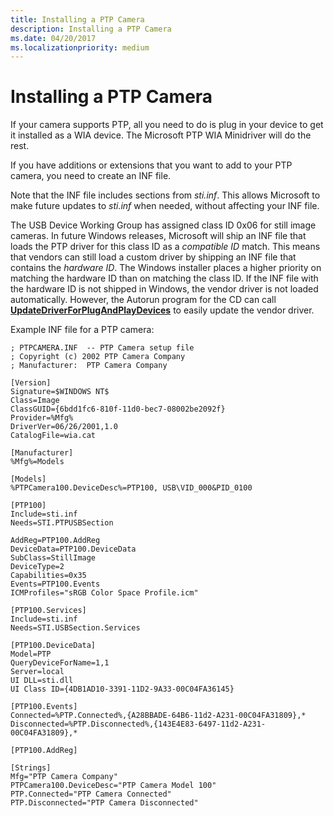 ```yaml
---
title: Installing a PTP Camera
description: Installing a PTP Camera
ms.date: 04/20/2017
ms.localizationpriority: medium
---
```


# Installing a PTP Camera





If your camera supports PTP, all you need to do is plug in your device to get it installed as a WIA device. The Microsoft PTP WIA Minidriver will do the rest.

If you have additions or extensions that you want to add to your PTP camera, you need to create an INF file.

Note that the INF file includes sections from *sti.inf*. This allows Microsoft to make future updates to *sti.inf* when needed, without affecting your INF file.

The USB Device Working Group has assigned class ID 0x06 for still image cameras. In future Windows releases, Microsoft will ship an INF file that loads the PTP driver for this class ID as a *compatible ID* match. This means that vendors can still load a custom driver by shipping an INF file that contains the *hardware ID*. The Windows installer places a higher priority on matching the hardware ID than on matching the class ID. If the INF file with the hardware ID is not shipped in Windows, the vendor driver is not loaded automatically. However, the Autorun program for the CD can call [**UpdateDriverForPlugAndPlayDevices**](/windows/win32/api/newdev/nf-newdev-updatedriverforplugandplaydevicesa) to easily update the vendor driver.

Example INF file for a PTP camera:

```INF
; PTPCAMERA.INF  -- PTP Camera setup file
; Copyright (c) 2002 PTP Camera Company
; Manufacturer:  PTP Camera Company

[Version]
Signature=$WINDOWS NT$
Class=Image
ClassGUID={6bdd1fc6-810f-11d0-bec7-08002be2092f}
Provider=%Mfg%
DriverVer=06/26/2001,1.0
CatalogFile=wia.cat

[Manufacturer]
%Mfg%=Models

[Models]
%PTPCamera100.DeviceDesc%=PTP100, USB\VID_000&PID_0100

[PTP100]
Include=sti.inf
Needs=STI.PTPUSBSection

AddReg=PTP100.AddReg
DeviceData=PTP100.DeviceData
SubClass=StillImage
DeviceType=2
Capabilities=0x35
Events=PTP100.Events
ICMProfiles="sRGB Color Space Profile.icm"

[PTP100.Services]
Include=sti.inf
Needs=STI.USBSection.Services

[PTP100.DeviceData]
Model=PTP
QueryDeviceForName=1,1
Server=local
UI DLL=sti.dll
UI Class ID={4DB1AD10-3391-11D2-9A33-00C04FA36145}

[PTP100.Events]
Connected=%PTP.Connected%,{A28BBADE-64B6-11d2-A231-00C04FA31809},*
Disconnected=%PTP.Disconnected%,{143E4E83-6497-11d2-A231-00C04FA31809},*

[PTP100.AddReg]

[Strings]
Mfg="PTP Camera Company"
PTPCamera100.DeviceDesc="PTP Camera Model 100"
PTP.Connected="PTP Camera Connected"
PTP.Disconnected="PTP Camera Disconnected"
```

 

